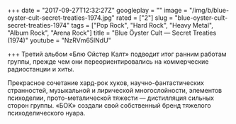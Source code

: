 +++
date = "2017-09-27T12:32:27Z"
googleplay = ""
image = "/img/b/blue-oyster-cult-secret-treaties-1974.jpg"
rated = ["2"]
slug = "blue-oyster-cult-secret-treaties-1974"
tags = ["Pop Rock", "Hard Rock", "Heavy Metal", "Album Rock", "Arena Rock"]
title = "Blue Öyster Cult — Secret Treaties (1974)"
youtube = "NzRVm65lNdU"

+++
Третий альбом &laquo;Блю Ойстер Калт&raquo; подводит итог ранним работам группы, прежде чем они переориентировались на&nbsp;коммерческие радиостанции и&nbsp;хиты. 

Прекрасное сочетание хард-рок хуков, научно-фантастических странностей, музыкальной и&nbsp;лирической многослойности, элементов психоделии, прото-металической тяжести&nbsp;&mdash; дистилляция сильных сторон группы. &laquo;БОК&raquo; создали свой собственный бренд тяжелого психоделического нуара.